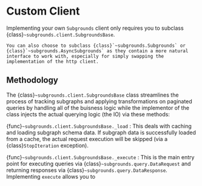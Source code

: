 # Custom Client

Implementing your own `Subgrounds` client only requires you to subclass {class}`~subgrounds.client.SubgroundsBase`.

```{note}
You can also choose to subclass {class}`~subgrounds.Subgrounds` or {class}`~subgrounds.AsyncSubgrounds` as they contain a more natural interface to work with, especially for simply swapping the implementation of the http client.
```

## Methodology

The {class}`~subgrounds.client.SubgroundsBase` class streamlines the process of tracking subgraphs and applying transformations on paginated queries by handling all of the buisness logic while the implementor of the class injects the actual querying logic (the IO) via these methods:

{func}`~subgrounds.client.SubgroundsBase._load`
: This deals with caching and loading subgraph schema data. If subgraph data is successfully loaded from a cache, the actual request execution will be skipped (via a {class}`StopIteration` exception).

{func}`~subgrounds.client.SubgroundsBase._execute`
: This is the main entry point for executing queries via {class}`~subgrounds.query.DataRequest` and returning responses via {class}`~subgrounds.query.DataResponse`. Implementing `execute` allows you to 
